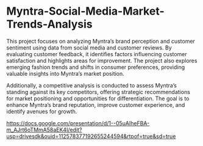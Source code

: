 # Myntra-Social-Media-Market-Trends-Analysis
This project focuses on analyzing Myntra’s brand perception and customer sentiment using data from social media and customer reviews. By evaluating customer feedback, it identifies factors influencing customer satisfaction and highlights areas for improvement. The project also explores emerging fashion trends and shifts in consumer preferences, providing valuable insights into Myntra’s market position.

Additionally, a competitive analysis is conducted to assess Myntra’s standing against its key competitors, offering strategic recommendations for market positioning and opportunities for differentiation. The goal is to enhance Myntra’s brand reputation, improve customer experience, and identify avenues for growth.


https://docs.google.com/presentation/d/1--05uAIheFBA-m_AJrt6oTMmA58aEK4I/edit?usp=drivesdk&ouid=112578377192655244594&rtpof=true&sd=true
